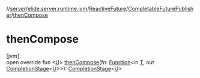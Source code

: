 //[server](../../../../index.md)/[elide.server.runtime.jvm](../../index.md)/[ReactiveFuture](../index.md)/[CompletableFuturePublisher](index.md)/[thenCompose](then-compose.md)

# thenCompose

[jvm]\
open override fun &lt;[U](then-compose.md)&gt; [thenCompose](then-compose.md)(fn: [Function](https://docs.oracle.com/javase/8/docs/api/java/util/function/Function.html)&lt;in [T](index.md), out [CompletionStage](https://docs.oracle.com/javase/8/docs/api/java/util/concurrent/CompletionStage.html)&lt;[U](then-compose.md)&gt;&gt;): [CompletionStage](https://docs.oracle.com/javase/8/docs/api/java/util/concurrent/CompletionStage.html)&lt;[U](then-compose.md)&gt;
